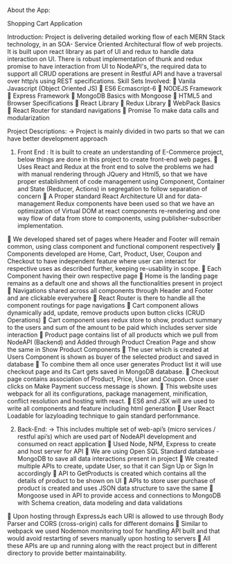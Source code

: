 About the App: 

Shopping Cart Application


Introduction: Project is delivering detailed working flow of each MERN Stack technology, in an SOA-
Service Oriented Architectural flow of web projects. It is built upon react library as part of UI and redux
to handle data interaction on UI. There is robust implementation of thunk and redux promise to have
interaction from UI to NodeAPI&#39;s, the required data to support all CRUD operations are present in
Restful API and have a traversal over http/s using REST specifications.
Skill Sets Involved:
 Vanila Javascript (Object Oriented JS)
 ES6 Ecmascript-6
 NODEJS Framework
 Express Framework
 MongoDB Basics with Mongoose
 HTML5 and Browser Specifications
 React Library
 Redux Library
 WebPack Basics
 React Router for standard navigations
 Promise To make data calls and modularization

Project Descriptions:
-&gt; Project is mainly divided in two parts so that we can have better development approach
1. Front End :
It is built to create an understanding of E-Commerce project, below things are done in this project to
create front-end web pages.
 Uses React and Redux at the front end to solve the problems we had with manual rendering
through JQuery and Html5, so that we have proper establishment of code management using
Component, Container and State (Reducer, Actions) in segregation to follow separation of
concern
 A Proper standard React Architecture UI and for data-management Redux components have
been used so that we have an optimization of Virtual DOM at react components re-rendering
and one way flow of data from store to components, using publisher-subscriber
implementation.

 We developed shared set of pages where Header and Footer will remain common, using class
component and functional component respectively
 Components developed are Home, Cart, Product, User, Coupon and Checkout to have
independent feature where user can interact for respective uses as described further, keeping
re-usability in scope.
 Each Component having their own respective page
 Home is the landing page remains as a default one and shows all the functionalities present in
project
 Navigations shared across all components through Header and Footer and are clickable
everywhere
 React Router is there to handle all the component routings for page navigations
 Cart component allows dynamically add, update, remove products upon button clicks (CRUD
Operations)
 Cart component uses redux store to show, product summary to the users and sum of the
amount to be paid which includes server side interaction
 Product page contains list of all products which we pull from NodeAPI (Backend) and Added
through Product Creation Page and show the same in Show Product Components
 The user which is created at Users Component is shown as buyer of the selected product and
saved in database
 To combine them all once user generates Product list it will use checkout page and its Cart gets
saved in MongoDB database.
 Checkout page contains association of Product, Price, User and Coupon. Once user clicks on
Make Payment success message is shown.
 This website uses webpack for all its configurations, package management, minification, conflict
resolution and hosting with react.
 ES6 and JSX will are used to write all components and feature including html generation
 User React Loadable for lazyloading technique to gain standard perfornmance.

2. Back-End:
-&gt; This includes multiple set of web-api’s (micro services / restful api’s) which are used part of NodeAPI
development and consumed on react application
 Used Node, NPM, Express to create and host server for API
 We are using Open SQL Standard database - MongoDB to save all data interactions present in
project
 We created multiple APIs to create, update User, so that it can Sign Up or Sign In accordingly
 API to GetProducts is created which contains all the details of product to be shown on UI
 APIs to store user purchase of product is created and uses JSON data structure to save the same
 Mongoose used in API to provide access and connections to MongoDB with Schema creation,
data modeling and data validations

 Upon hosting through ExpressJs each URI is allowed to use through Body Parser and CORS
(cross-origin) calls for different domains
 Similar to webpack we used Nodemon monitoring tool for handling API built and that would
avoid restarting of severs manually upon hosting to servers
 All these APIs are up and running along with the react project but in different directory to
provide better maintainability.
